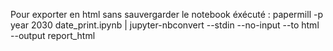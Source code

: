 Pour exporter en html sans sauvergarder le notebook éxécuté : 
papermill -p year 2030 date_print.ipynb | jupyter-nbconvert --stdin --no-input --to html --output report_html